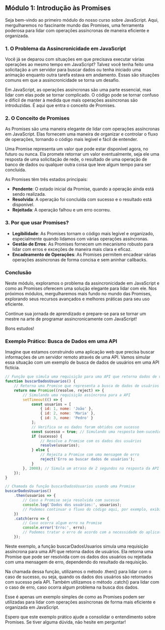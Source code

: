 
## Módulo 1: Introdução às Promises

Seja bem-vindo ao primeiro módulo do nosso curso sobre JavaScript. Aqui, mergulharemos no fascinante mundo das Promises, uma ferramenta poderosa para lidar com operações assíncronas de maneira eficiente e organizada.

### 1. O Problema da Assincronicidade em JavaScript
Você já se deparou com situações em que precisava executar várias operações ao mesmo tempo em JavaScript? Talvez você tenha feito uma solicitação a um servidor para buscar dados ou tenha iniciado uma animação enquanto outra tarefa estava em andamento. Essas são situações comuns em que a assincronicidade se torna um desafio.

Em JavaScript, as operações assíncronas são uma parte essencial, mas lidar com elas pode se tornar complicado. O código pode se tornar confuso e difícil de manter à medida que mais operações assíncronas são introduzidas. É aqui que entra o conceito de Promises.

### 2. O Conceito de Promises
As Promises são uma maneira elegante de lidar com operações assíncronas em JavaScript. Elas fornecem uma maneira de organizar e controlar o fluxo de operações, tornando o código mais legível e fácil de entender.

Uma Promise representa um valor que pode estar disponível agora, no futuro ou nunca. Ela promete retornar um valor eventualmente, seja ele uma resposta de uma solicitação de rede, o resultado de uma operação de banco de dados ou qualquer outra coisa que leve algum tempo para ser concluída.

As Promises têm três estados principais:

- **Pendente**: O estado inicial da Promise, quando a operação ainda está sendo realizada.
- **Resolvida**: A operação foi concluída com sucesso e o resultado está disponível.
- **Rejeitada**: A operação falhou e um erro ocorreu.

### 3. Por que usar Promises?
- **Legibilidade**: As Promises tornam o código mais legível e organizado, especialmente quando lidamos com várias operações assíncronas.
- **Gestão de Erros**: As Promises fornecem um mecanismo robusto para lidar com erros e exceções de maneira mais clara e eficaz.
- **Encadeamento de Operações**: As Promises permitem encadear várias operações assíncronas de forma concisa e sem aninhar callbacks.

### Conclusão
Neste módulo, exploramos o problema da assincronicidade em JavaScript e como as Promises oferecem uma solução elegante para lidar com ele. Nos próximos módulos, mergulharemos mais fundo no mundo das Promises, explorando seus recursos avançados e melhores práticas para seu uso eficiente.

Continue sua jornada de aprendizado e prepare-se para se tornar um mestre na arte de programar assincronicamente com JavaScript!

Bons estudos!

### Exemplo Prático: Busca de Dados em uma API
Imagine que estamos construindo uma aplicação web que precisa buscar informações de um servidor remoto através de uma API. Vamos simular essa situação com um exemplo de busca de dados de usuários em uma API fictícia.

```javascript
// Função que simula uma requisição para uma API que retorna dados de usuários
function buscarDadosUsuarios() {
    // Retorna uma Promise que representa a busca de dados de usuários
    return new Promise((resolve, reject) => {
        // Simulando uma requisição assíncrona para a API
        setTimeout(() => {
            const usuarios = [
                { id: 1, nome: 'João' },
                { id: 2, nome: 'Maria' },
                { id: 3, nome: 'Pedro' }
            ];
            // Verifica se os dados foram obtidos com sucesso
            const sucesso = true; // Simulando uma resposta bem-sucedida da API
            if (sucesso) {
                // Resolve a Promise com os dados dos usuários
                resolve(usuarios);
            } else {
                // Rejeita a Promise com uma mensagem de erro
                reject('Erro ao buscar dados de usuários');
            }
        }, 2000); // Simula um atraso de 2 segundos na resposta da API
    });
}

// Chamada da função buscarDadosUsuarios usando uma Promise
buscarDadosUsuarios()
    .then(usuarios => {
        // Caso a Promise seja resolvida com sucesso
        console.log('Dados dos usuários:', usuarios);
        // Podemos continuar o fluxo do código aqui, por exemplo, exibindo os dados na tela
    })
    .catch(erro => {
        // Caso ocorra algum erro na Promise
        console.error('Erro:', erro);
        // Podemos tratar o erro de acordo com a necessidade do aplicativo
    });

```

Neste exemplo, a função buscarDadosUsuarios simula uma requisição assíncrona para uma API que retorna dados de usuários. Ela retorna uma Promise que pode ser resolvida com os dados dos usuários ou rejeitada com uma mensagem de erro, dependendo do resultado da requisição.

Na chamada dessa função, utilizamos o método .then() para lidar com o caso de sucesso, ou seja, quando os dados dos usuários são retornados com sucesso pela API. Também utilizamos o método .catch() para lidar com o caso de erro, caso ocorra algum problema na busca dos dados.

Esse é apenas um exemplo simples de como as Promises podem ser utilizadas para lidar com operações assíncronas de forma mais eficiente e organizada em JavaScript.

Espero que este exemplo prático ajude a consolidar o entendimento sobre Promises. Se tiver alguma dúvida, não hesite em perguntar!
